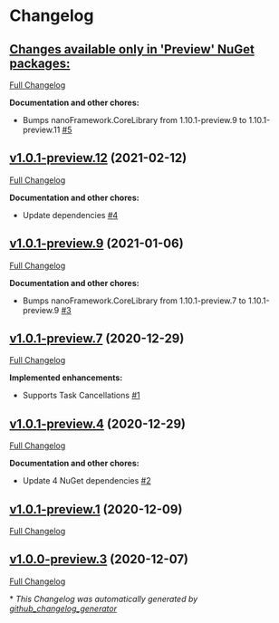 # Changelog

## [**Changes available only in 'Preview' NuGet packages:**](https://github.com/nanoframework/lib-nanoFramework.System.Threading/tree/HEAD)

[Full Changelog](https://github.com/nanoframework/lib-nanoFramework.System.Threading/compare/v1.0.1-preview.12...HEAD)

**Documentation and other chores:**

- Bumps nanoFramework.CoreLibrary from 1.10.1-preview.9 to 1.10.1-preview.11 [\#5](https://github.com/nanoframework/lib-nanoFramework.System.Threading/pull/5)

## [v1.0.1-preview.12](https://github.com/nanoframework/lib-nanoFramework.System.Threading/tree/v1.0.1-preview.12) (2021-02-12)

[Full Changelog](https://github.com/nanoframework/lib-nanoFramework.System.Threading/compare/v1.0.1-preview.9...v1.0.1-preview.12)

**Documentation and other chores:**

- Update dependencies [\#4](https://github.com/nanoframework/lib-nanoFramework.System.Threading/pull/4)

## [v1.0.1-preview.9](https://github.com/nanoframework/lib-nanoFramework.System.Threading/tree/v1.0.1-preview.9) (2021-01-06)

[Full Changelog](https://github.com/nanoframework/lib-nanoFramework.System.Threading/compare/v1.0.1-preview.7...v1.0.1-preview.9)

**Documentation and other chores:**

- Bumps nanoFramework.CoreLibrary from 1.10.1-preview.7 to 1.10.1-preview.9 [\#3](https://github.com/nanoframework/lib-nanoFramework.System.Threading/pull/3)

## [v1.0.1-preview.7](https://github.com/nanoframework/lib-nanoFramework.System.Threading/tree/v1.0.1-preview.7) (2020-12-29)

[Full Changelog](https://github.com/nanoframework/lib-nanoFramework.System.Threading/compare/v1.0.1-preview.4...v1.0.1-preview.7)

**Implemented enhancements:**

- Supports Task Cancellations [\#1](https://github.com/nanoframework/lib-nanoFramework.System.Threading/pull/1)

## [v1.0.1-preview.4](https://github.com/nanoframework/lib-nanoFramework.System.Threading/tree/v1.0.1-preview.4) (2020-12-29)

[Full Changelog](https://github.com/nanoframework/lib-nanoFramework.System.Threading/compare/v1.0.1-preview.1...v1.0.1-preview.4)

**Documentation and other chores:**

- Update 4 NuGet dependencies [\#2](https://github.com/nanoframework/lib-nanoFramework.System.Threading/pull/2)

## [v1.0.1-preview.1](https://github.com/nanoframework/lib-nanoFramework.System.Threading/tree/v1.0.1-preview.1) (2020-12-09)

[Full Changelog](https://github.com/nanoframework/lib-nanoFramework.System.Threading/compare/v1.0.0-preview.3...v1.0.1-preview.1)

## [v1.0.0-preview.3](https://github.com/nanoframework/lib-nanoFramework.System.Threading/tree/v1.0.0-preview.3) (2020-12-07)

[Full Changelog](https://github.com/nanoframework/lib-nanoFramework.System.Threading/compare/2834824d154d373c86b9b26d130a3da827afb6c8...v1.0.0-preview.3)



\* *This Changelog was automatically generated by [github_changelog_generator](https://github.com/github-changelog-generator/github-changelog-generator)*
